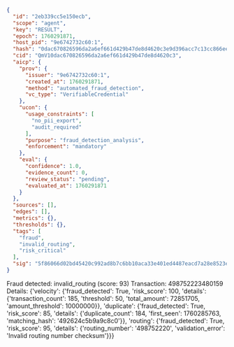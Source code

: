 ```json
{
  "id": "2eb339cc5e150ecb",
  "scope": "agent",
  "key": "RESULT",
  "epoch": 1760291871,
  "host_pid": "9e6742732c60:1",
  "hash": "0dac670826596da2a6ef661d429b47de8d4620c3e9d396acc7c13cc866eea1d6",
  "cid": "QmV10dac670826596da2a6ef661d429b47de8d4620c3",
  "aicp": {
    "prov": {
      "issuer": "9e6742732c60:1",
      "created_at": 1760291871,
      "method": "automated_fraud_detection",
      "vc_type": "VerifiableCredential"
    },
    "ucon": {
      "usage_constraints": [
        "no_pii_export",
        "audit_required"
      ],
      "purpose": "fraud_detection_analysis",
      "enforcement": "mandatory"
    },
    "eval": {
      "confidence": 1.0,
      "evidence_count": 0,
      "review_status": "pending",
      "evaluated_at": 1760291871
    }
  },
  "sources": [],
  "edges": [],
  "metrics": {},
  "thresholds": {},
  "tags": [
    "fraud",
    "invalid_routing",
    "risk_critical"
  ],
  "sig": "5f86066d02bd45420c992ad8b7c6bb10aca33e401ed4487eacd7a28e8523ea92"
}
```

Fraud detected: invalid_routing (score: 93)
Transaction: 498752223480159
Details: {'velocity': {'fraud_detected': True, 'risk_score': 100, 'details': {'transaction_count': 185, 'threshold': 50, 'total_amount': 72851705, 'amount_threshold': 10000000}}, 'duplicate': {'fraud_detected': True, 'risk_score': 85, 'details': {'duplicate_count': 184, 'first_seen': 1760285763, 'matching_hash': '492624c5b9a9c8c0'}}, 'routing': {'fraud_detected': True, 'risk_score': 95, 'details': {'routing_number': '498752220', 'validation_error': 'Invalid routing number checksum'}}}